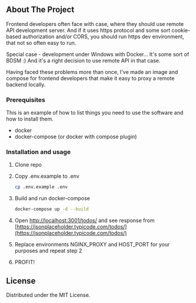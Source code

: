<!-- ABOUT THE PROJECT -->
## About The Project

Frontend developers often face with case, where they should use remote API development server.
And if it uses https protocol and some sort cookie-based authorization and/or CORS, you should run https dev environment,
that not so often easy to run.

Special case - development under Windows with Docker... It's some sort of BDSM :)
And it's a right decision to use remote API in that case.

Having faced these problems more than once, I've made an image and compose for frontend developers that make it easy to proxy a remote backend locally.


### Prerequisites

This is an example of how to list things you need to use the software and how to install them.
* docker
* docker-compose (or docker with compose plugin)


### Installation and usage

1. Clone repo


2. Copy .env.example to .env
    ```sh
    cp .env.example .env
   ```

3. Build and run docker-compose
   ```sh
   docker-compose up -d --build
   ```
4. Open [http://localhost:3001/todos/](http://localhost:3001/todos/) and see response from [https://jsonplaceholder.typicode.com/todos/](https://jsonplaceholder.typicode.com/todos/)


5. Replace environments NGINX_PROXY and HOST_PORT for your purposes and repeat step 2


5. PROFIT!


<!-- LICENSE -->
## License

Distributed under the MIT License.


